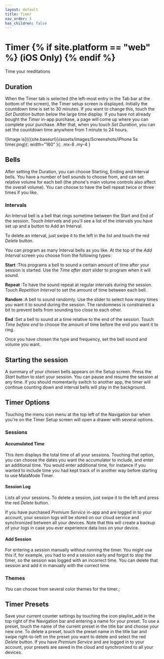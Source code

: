 ```yaml
---
layout: default
title: Timer
nav_order: 3
has_children: false
---
```


# Timer {% if site.platform == "web" %} (iOS Only) {% endif %}

Time your meditations
## Duration
When the Timer tab is selected (the left-most entry in the Tab bar at the bottom of the screen), the Timer setup screen is displayed. Initially the countdown time is set to 30 minutes. If you want to change this, touch the *Set Duration* button below the large time display. If you have not already bought the *Timer* in-app purchase, a page will come up where you can complete your purchase. After that, when you touch *Set Duration*, you can set the countdown time anywhere from 1 minute to 24 hours.

![Image is]({{site.baseurl}}/assets/images/Screenshots/iPhone 5s timer.png){: width="160" }{: .mx-8 .my-4 }

## Bells
After setting the Duration, you can choose Starting, Ending and Interval bells. You have a number of bell sounds to choose from, and can set relative volume for each bell (the phone's main volume controls also affect the overall volume). You can choose to have the bell repeat twice or three times if you like.

### Intervals
An Interval bell is a bell that rings sometime between the Start and End of the session. Touch *Intervals* and you'll see a list of the intervals you have set up and a button to Add an Interval.


To delete an interval, just swipe it to the left in the list and touch the red *Delete* button.

You can program as many Interval bells as you like. At the top of the *Add Interval* screen you choose from the following types:

**Start**
:This programs a bell to sound a certain amount of time after your session is started. Use the *Time after start* slider to program when it will sound.

**Repeat**
:To have the sound repeat at regular intervals during the session. Touch *Repetition Interval* to set the amount of time between each bell.

**Random**
:A bell to sound randomly. Use the slider to select how many times you want it to sound during the session. The randomness is constrained a bit to prevent bells from sounding too close to each other.

**End**
:Set a bell to sound at a time relative to the end of the session. Touch *Time before end* to choose the amount of time before the end you want it to ring.

Once you have chosen the type and frequency, set the bell sound and volume you want.

## Starting the session
A summary of your chosen  bells appears on the Setup screen. Press the *Start* button to start your session. You can pause and resume the session at any time. If you should momentarily switch to another app, the timer will continue counting down and interval bells will play in the background.

## Timer Options
Touching the menu icon <span class="material-icons">menu</span> at the top left of the Navigation bar when you're on the Timer Setup screen will open a drawer with several options.

### Sessions
#### Accumulated Time
This item  displays the total time of all your sessions. Touching that option, you can choose the dates you want the accumulator to include, and enter an additional time. You would enter additional time, for instance if you wanted to include  time you had kept track of in another way before starting to use MalaMode Timer.

#### Session Log
Lists all your sessions. To delete a session, just swipe it to the left and press the red *Delete* button.

If you have purchased *Premium Service* in-app and are logged in to your account, your session logs will be stored on our cloud service and synchronized between all your devices. Note that this will create a backup of your logs in case you ever experience data loss on your device.

#### Add Session
For entering a session manually without running the timer. You might use this if, for example, you had to end a session early and forgot to stop the timer, so the session was logged with an incorrect time. You can delete that session and add it in manually with the correct time.

### Themes
You can choose from several color themes for the timer.;

## Timer Presets
Save your current counter settings by touching the icon
<span class="material-icons">playlist_add</span>
in the top right of the Navigation bar and entering a name for your preset. To use a preset, touch the name of the current preset in the title bar and choose your new one. To delete a preset, touch the preset name in the title bar and swipe right-to-left on the preset you want to delete and select the red *Delete* button. If you have *Premium Service* and are logged in to your account, your presets are saved in the cloud and synchronized to all your devices.
